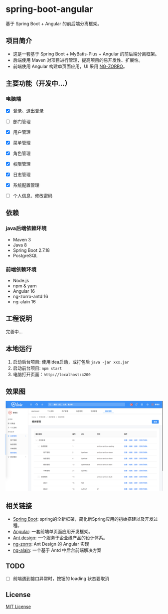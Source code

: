 # spring-boot-angular

基于 Spring Boot + Angular 的前后端分离框架。

## 项目简介

* 这是一套基于 Spring Boot + MyBatis-Plus + Angular 的前后端分离框架。
* 后端使用 Maven 对项目进行管理，提高项目的易开发性、扩展性。
* 前端使用 Angular 构建单页面应用，UI 采用 [NG-ZORRO](https://ng.ant.design/)。

## 主要功能（开发中...）

### 电脑端

- [x] 登录、退出登录
- [ ] 部门管理
- [x] 用户管理
- [x] 菜单管理
- [x] 角色管理
- [x] 权限管理
- [x] 日志管理
- [x] 系统配置管理
- [ ] 个人信息、修改密码


## 依赖

### java后端依赖环境

* Maven 3
* Java 8
* Spring Boot 2.7.18
* PostgreSQL

### 前端依赖环境

* Node.js
* npm & yarn
* Angular 16
* ng-zorro-antd 16
* ng-alain 16

## 工程说明

完善中...

## 本地运行

1. 启动后台项目: 使用idea启动，或打包后 `java -jar xxx.jar`
2. 启动前台项目: `npm start`
3. 电脑打开页面：`http://localhost:4200`

## 效果图

![](document/img/1543051392883.jpg)

## 相关链接

* [Spring Boot](https://spring.io/projects/spring-boot):   spring的全新框架，简化新Spring应用的初始搭建以及开发过程。
* [Angular](https://angular.cn/):           一套前端单页面应用开发框架。
* [Ant design](https://ant.design/):      一个服务于企业级产品的设计体系。
* [ng-zorro](https://ng.ant.design/):      Ant Design 的 Angular 实现
* [ng-alain](https://ng-alain.com/):     一个基于 Antd 中后台前端解决方案

## TODO

- [ ] 前端遇到接口异常时，按钮的 loading 状态要取消

## License

[MIT License](./LICENSE)

